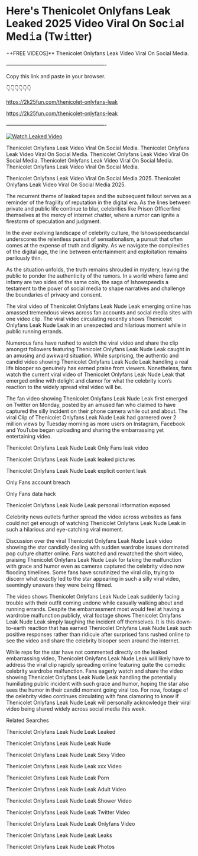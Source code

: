 # Here's Thenicolet Onlyfans Leak Leaked 2025 Video Viral On Soc𝚒al Med𝚒a (Tw𝚒tter)

++FREE VIDEOS]** Thenicolet Onlyfans Leak Video Viral On Social Media.

———————————————————-

Copy this link and paste in your browser.

👇👇👇👇👇👇

https://2k25fun.com/thenicolet-onlyfans-leak

https://2k25fun.com/thenicolet-onlyfans-leak

———————————————————-

[![Watch Leaked Video](https://miro.medium.com/v2/resize:fit:828/format:webp/1*cilzJN44JGOrTw9NJCrNHA.gif "Watch Leaked Video")](https://2k25fun.com/thenicolet-onlyfans-leak)

Thenicolet Onlyfans Leak Video Viral On Social Media. Thenicolet Onlyfans Leak Video Viral On Social Media. Thenicolet Onlyfans Leak Video Viral On Social Media. Thenicolet Onlyfans Leak Video Viral On Social Media. Thenicolet Onlyfans Leak Video Viral On Social Media.

Thenicolet Onlyfans Leak Video Viral On Social Media 2025. Thenicolet Onlyfans Leak Video Viral On Social Media 2025.

The recurrent theme of leaked tapes and the subsequent fallout serves as a reminder of the fragility of reputation in the digital era. As the lines between private and public life continue to blur, celebrities like Prison Officerfind themselves at the mercy of internet chatter, where a rumor can ignite a firestorm of speculation and judgment.

In the ever evolving landscape of celebrity culture, the Ishowspeedscandal underscores the relentless pursuit of sensationalism, a pursuit that often comes at the expense of truth and dignity. As we navigate the complexities of the digital age, the line between entertainment and exploitation remains perilously thin.

As the situation unfolds, the truth remains shrouded in mystery, leaving the public to ponder the authenticity of the rumors. In a world where fame and infamy are two sides of the same coin, the saga of Ishowspeedis a testament to the power of social media to shape narratives and challenge the boundaries of privacy and consent.

The viral video of Thenicolet Onlyfans Leak Nude Leak emerging online has amassed tremendous views across fan accounts and social media sites with one video clip. The viral video circulating recently shows Thenicolet Onlyfans Leak Nude Leak in an unexpected and hilarious moment while in public running errands.

Numerous fans have rushed to watch the viral video and share the clip amongst followers featuring Thenicolet Onlyfans Leak Nude Leak caught in an amusing and awkward situation. While surprising, the authentic and candid video showing Thenicolet Onlyfans Leak Nude Leak handling a real life blooper so genuinely has earned praise from viewers. Nonetheless, fans watch the current viral video of Thenicolet Onlyfans Leak Nude Leak that emerged online with delight and clamor for what the celebrity icon’s reaction to the widely spread viral video will be.

The fan video showing Thenicolet Onlyfans Leak Nude Leak first emerged on Twitter on Monday, posted by an amused fan who claimed to have captured the silly incident on their phone camera while out and about. The viral Clip of Thenicolet Onlyfans Leak Nude Leak had garnered over 2 million views by Tuesday morning as more users on Instagram, Facebook and YouTube began uploading and sharing the embarrassing yet entertaining video.

Thenicolet Onlyfans Leak Nude Leak Only Fans leak video

Thenicolet Onlyfans Leak Nude Leak leaked pictures

Thenicolet Onlyfans Leak Nude Leak explicit content leak

Only Fans account breach

Only Fans data hack

Thenicolet Onlyfans Leak Nude Leak personal information exposed

Celebrity news outlets further spread the video across websites as fans could not get enough of watching Thenicolet Onlyfans Leak Nude Leak in such a hilarious and eye-catching viral moment.

Discussion over the viral Thenicolet Onlyfans Leak Nude Leak video showing the star candidly dealing with sudden wardrobe issues dominated pop culture chatter online. Fans watched and rewatched the short video, praising Thenicolet Onlyfans Leak Nude Leak for taking the malfunction with grace and humor even as cameras captured the celebrity video now flooding timelines. Some fans have scrutinized the viral clip, trying to discern what exactly led to the star appearing in such a silly viral video, seemingly unaware they were being filmed.

The video shows Thenicolet Onlyfans Leak Nude Leak suddenly facing trouble with their outfit coming undone while casually walking about and running errands. Despite the embarrassment most would feel at having a wardrobe malfunction publicly, viral footage shows Thenicolet Onlyfans Leak Nude Leak simply laughing the incident off themselves. It is this down-to-earth reaction that has earned Thenicolet Onlyfans Leak Nude Leak such positive responses rather than ridicule after surprised fans rushed online to see the video and share the celebrity blooper seen around the internet.

While reps for the star have not commented directly on the leaked embarrassing video, Thenicolet Onlyfans Leak Nude Leak will likely have to address the viral clip rapidly spreading online featuring quite the comedic celebrity wardrobe malfunction. Fans eagerly watch and share the video showing Thenicolet Onlyfans Leak Nude Leak handling the potentially humiliating public incident with such grace and humor, hoping the star also sees the humor in their candid moment going viral too. For now, footage of the celebrity video continues circulating with fans clamoring to know if Thenicolet Onlyfans Leak Nude Leak will personally acknowledge their viral video being shared widely across social media this week.

Related Searches

Thenicolet Onlyfans Leak Nude Leak Leaked

Thenicolet Onlyfans Leak Nude Leak Nude

Thenicolet Onlyfans Leak Nude Leak Sexy Video

Thenicolet Onlyfans Leak Nude Leak xxx Video

Thenicolet Onlyfans Leak Nude Leak Porn

Thenicolet Onlyfans Leak Nude Leak Adult Video

Thenicolet Onlyfans Leak Nude Leak Shower Video

Thenicolet Onlyfans Leak Nude Leak Twitter Video

Thenicolet Onlyfans Leak Nude Leak Onlyfans Video

Thenicolet Onlyfans Leak Nude Leak Leaks

Thenicolet Onlyfans Leak Nude Leak Photos